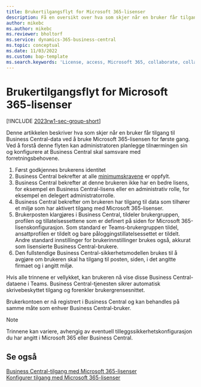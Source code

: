 ```yaml
---
title: Brukertilgangsflyt for Microsoft 365-lisenser
description: Få en oversikt over hva som skjer når en bruker får tilgang til Business Central-data ved å bruke Microsoft 365-lisensen for første gang.
author: mikebc
ms.author: mikebc
ms.reviewer: bholtorf
ms.service: dynamics-365-business-central
ms.topic: conceptual
ms.date: 11/03/2022
ms.custom: bap-template
ms.search.keywords: 'License, access, Microsoft 365, collaborate, collaboration, Teams, Microsoft Teams'
---
```

# <a name="user-access-flow-for-microsoft-365-licenses"></a>Brukertilgangsflyt for Microsoft 365-lisenser

[!INCLUDE [2023rw1-sec-group-short](includes/2023rw1-sec-group-short.md)]

Denne artikkelen beskriver hva som skjer når en bruker får tilgang til Business Central-data ved å bruke Microsoft 365-lisensen for første gang. Ved å forstå denne flyten kan administratoren planlegge tilnærmingen sin og konfigurere at Business Central skal samsvare med forretningsbehovene.

1. Først godkjennes brukerens identitet 
2. Business Central bekrefter at alle [minimumskravene](admin-access-with-m365-license.md#minimum-requirements) er oppfylt.
3. Business Central bekrefter at denne brukeren ikke har en bedre lisens, for eksempel en Business Central-lisens eller en administrativ rolle, for eksempel en delegert administratorrolle. 
4. Business Central bekrefter om brukeren har tilgang til data som tilhører et miljø som har aktivert tilgang med Microsoft 365-lisenser. 
5. Brukerposten klargjøres i Business Central, tildeler brukergruppen, profilen og tillatelsessettene som er definert på siden for Microsoft 365-lisenskonfigurasjon. Som standard er Teams-brukergruppen tildel, ansattprofilen er tildelt og bare påloggingstillatelsessettet er tildelt. Andre standard innstillinger for brukerinnstillinger brukes også, akkurat som lisensierte Business Central-brukere. 
6. Den fullstendige Business Central-sikkerhetsmodellen brukes til å avgjøre om brukeren skal ha tilgang til posten, siden, i det angitte firmaet og i angitt miljø. 

Hvis alle trinnene er vellykket, kan brukeren nå vise disse Business Central-dataene i Teams. Business Central-tjenesten sikrer automatisk skrivebeskyttet tilgang og forenkler brukergrensesnittet. 

Brukerkontoen er nå registrert i Business Central og kan behandles på samme måte som enhver Business Central-bruker.

> [!NOTE]
> Trinnene kan variere, avhengig av eventuell tilleggssikkerhetskonfigurasjon du har angitt i Microsoft 365 eller Business Central.

## <a name="see-also"></a>Se også

[Business Central-tilgang med Microsoft 365-lisenser](admin-access-with-m365-license.md#minimum-requirements)  
[Konfigurer tilgang med Microsoft 365-lisenser](admin-access-with-m365-license-setup.md)  
